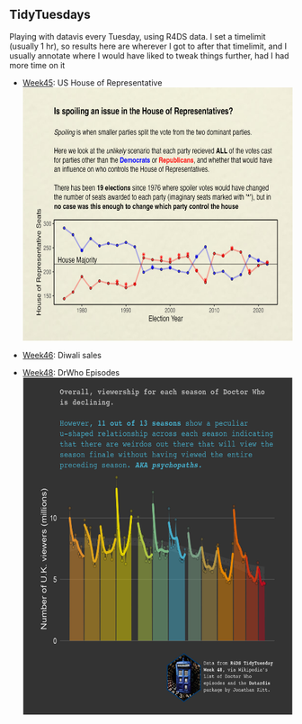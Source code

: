## TidyTuesdays

Playing with datavis every Tuesday, using R4DS data. I set a timelimit (usually 1 hr), so results here are wherever I got to after that timelimit, and I usually annotate where I would have liked to tweak things further, had I had more time on it

-   [Week45](code/2023_week45.md): US House of Representative\
    <img src="figures/week_45.jpg" width="600" height="450"/>

-   [Week46](code/2023_week46.rmd): Diwali sales

-   [Week48](code/2023_week48.md): DrWho Episodes\
    <img src="figures/week_48.jpg" width="600" height="600"/>
